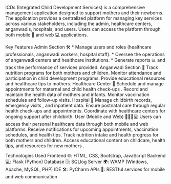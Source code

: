ICDs (Integrated Child Development Services) is a comprehensive management application designed to support mothers and their newborns. 
The application provides a centralized platform for managing key services across various stakeholders, including the admin, healthcare centers, anganwadis,
hospitals, and users. Users can access the platform through both mobile 📱 and web 💻 applications.

Key Features
Admin Section 🛠️
    * Manage users and roles (healthcare professionals, anganwadi workers, hospital staff).
    * Oversee the operations of anganwadi centers and healthcare institutions.
    * Generate reports 📊 and track the performance of services provided.
Anganwadi Section 🏫
    Track nutrition programs for both mothers and children.
    Monitor attendance and participation in child development programs.
    Provide educational resources and healthcare tips to mothers.
Healthcare Center 🏥
    Schedule and manage appointments for maternal and child health check-ups .
    Record and maintain the health data of mothers and infants.
    Monitor vaccination schedules and follow-up visits.
Hospital 🏨
    Manage childbirth records, emergency visits , and inpatient data.
    Ensure postnatal care through regular health check-ups and appointments.
    Coordinate with healthcare centers for ongoing support after childbirth.
User (Mobile and Web) 👩‍⚕️📱💻
    Users can access their personal healthcare data through both mobile and web platforms.
    Receive notifications for upcoming appointments, vaccination schedules, and health tips.
    Track nutrition intake and health progress for both mothers and children.
    Access educational content on childcare, health tips, and resources for new mothers .

Technologies Used
    Frontend 🌐: HTML, CSS, Bootstrap, JavaScript
    Backend 💻: Flask (Python)
    Database 🗄️: SQLlog
    Server 🌍: WAMP (Windows, Apache, MySQL, PHP)
    IDE 🛠️: PyCharm
    APIs 🔗: RESTful services for mobile and web communication
   
